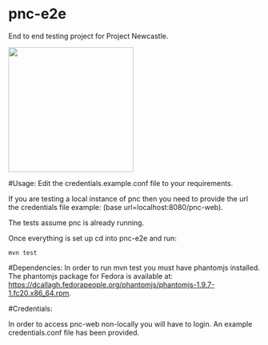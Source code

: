 # pnc-e2e
End to end testing project for Project Newcastle.

<img src="http://i.imgur.com/nX2GA6C.jpg " width="250">

#Usage:
Edit the credentials.example.conf file to your requirements. 

If you are testing a local instance of pnc then you need to provide the url the credentials file example:
(base url=localhost:8080/pnc-web). 

The tests assume pnc is already running.

Once everything is set up cd into pnc-e2e and run:

```
mvn test
```

#Dependencies:
In order to run mvn test you must have phantomjs installed.
The phantomjs package for Fedora is available at: https://dcallagh.fedorapeople.org/phantomjs/phantomjs-1.9.7-1.fc20.x86_64.rpm.

#Credentials:

In order to access pnc-web non-locally you will have to login. An example credentials.conf file has been provided.
